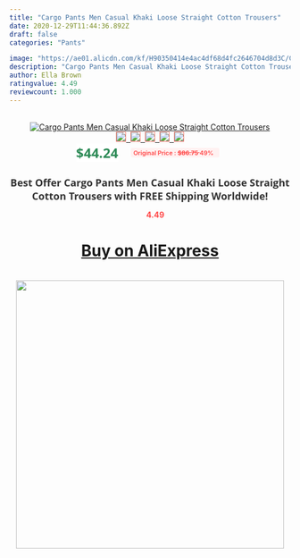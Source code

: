 ```yaml
---
title: "Cargo Pants Men Casual Khaki Loose Straight Cotton Trousers"
date: 2020-12-29T11:44:36.892Z
draft: false
categories: "Pants"

image: "https://ae01.alicdn.com/kf/H90350414e4ac4df68d4fc2646704d8d3C/Cargo-Pants-Men-Casual-Khaki-Loose-Straight-Cotton-Trousers.jpg"
description: "Cargo Pants Men Casual Khaki Loose Straight Cotton Trousers"
author: Ella Brown
ratingvalue: 4.49
reviewcount: 1.000
---
```

<br>
<div style="text-align: center;">
<a href="https://s.click.aliexpress.com/e/_AXzpK9" target="_blank" rel="nofollow noopener noreferrer"><img alt="Cargo Pants Men Casual Khaki Loose Straight Cotton Trousers" class="magnifier-image" src="https://ae01.alicdn.com/kf/H90350414e4ac4df68d4fc2646704d8d3C/Cargo-Pants-Men-Casual-Khaki-Loose-Straight-Cotton-Trousers.jpg_640x640.jpg">
<br>
<img style="border:1px solid salmon" src="https://ae01.alicdn.com/kf/H90350414e4ac4df68d4fc2646704d8d3C/Cargo-Pants-Men-Casual-Khaki-Loose-Straight-Cotton-Trousers.jpg_120x120.jpg">&nbsp;&nbsp;<img style="border:1px solid salmon" src="https://ae01.alicdn.com/kf/Hd1fb3bb33f604bd1aa78cca89c460da1Q/Cargo-Pants-Men-Casual-Khaki-Loose-Straight-Cotton-Trousers.jpg_120x120.jpg">&nbsp;&nbsp;<img style="border:1px solid salmon" src="https://ae01.alicdn.com/kf/H399d29e0716a4f9794e8901288a42645T/Cargo-Pants-Men-Casual-Khaki-Loose-Straight-Cotton-Trousers.jpg_120x120.jpg">&nbsp;&nbsp;<img style="border:1px solid salmon" src="https://ae01.alicdn.com/kf/Ha0bb860c5a5a4c53a0646a93e439598bc/Cargo-Pants-Men-Casual-Khaki-Loose-Straight-Cotton-Trousers.jpg_120x120.jpg">&nbsp;&nbsp;<img style="border:1px solid salmon" src="https://ae01.alicdn.com/kf/H19eabd8ad1534d25beac8af90c71fe20E/Cargo-Pants-Men-Casual-Khaki-Loose-Straight-Cotton-Trousers.jpg_120x120.jpg"></a></div><br0>
<div style="text-align: center;"><span style="background-color: white; border: 0px; box-sizing: border-box; color: seagreen; display: inline-block; font-family: &quot;open sans&quot; , &quot;arial&quot; , &quot;helvetica&quot; , sans-serif , &quot;heiti&quot;; font-size: 24px; font-stretch: inherit; font-weight: 700; line-height: inherit; margin: 0px 10px 0px 0px; padding: 0px; vertical-align: middle;">$44.24 </span>
<span style="background: rgb(255 , 241 , 241); border-radius: 3px; border: 0px; box-sizing: border-box; color: #ff4747; display: inline-block; font-family: inherit; font-size: 12px; font-stretch: inherit; font-style: inherit; font-variant: inherit; font-weight: 600; line-height: inherit; margin: 0px; padding: 2px 5px; transform: scale(0.9); vertical-align: middle;">Original Price : <b style="text-decoration: line-through;">$86.75 </b> 49%&nbsp;&nbsp;</span></div>
<h1 style="color: #333333; display: inline-block; font-family: &quot;open sans&quot; , &quot;arial&quot; , &quot;helvetica&quot; , sans-serif , &quot;heiti&quot;; font-size: 18px; font-stretch: inherit; font-weight: 700; text-align: center;">Best Offer Cargo Pants Men Casual Khaki Loose Straight Cotton Trousers with FREE Shipping Worldwide!</h1>
<div style="color: #ff4747; text-align: center;">
<img src="https://4.bp.blogspot.com/-M0ZcTcb-5uY/XleCXlxnR4I/AAAAAAAAAEc/OrjgMkXV1oMQFaCRZj5HQwOCBcu3w1FegCPcBGAYYCw/s1600/star.png" style="height: 15px;">&nbsp;<b>4.49</b></div>
<div class="button_cont" align="center"><a class="buynow_a" href="https://s.click.aliexpress.com/e/_AXzpK9" target="_blank" rel="nofollow noopener noreferrer"><H1>Buy on AliExpress</H1></a></div><br>
<div class="separator" style="clear: both; text-align: center;">
<img src="https://lh3.googleusercontent.com/-pTy5HemUv9M/XlePHvY0dAI/AAAAAAAAAE4/0nX5iRUoIWY8eMW9Dpxeirr157OZliDIgCLcBGAsYHQ/s1600/badge.gif" width="480">
</div>

